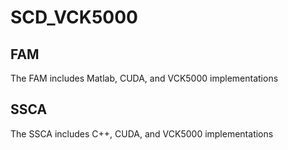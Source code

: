 # SCD_VCK5000
## FAM
The FAM includes Matlab, CUDA, and VCK5000 implementations
## SSCA
The SSCA includes C++, CUDA, and VCK5000 implementations 
